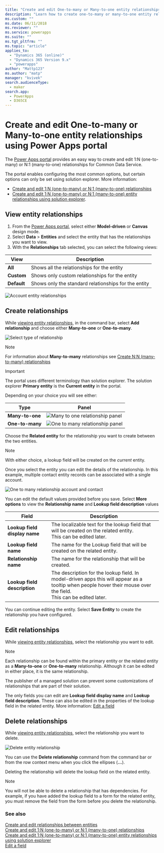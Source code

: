 ```yaml
---
title: "Create and edit One-to-many or Many-to-one entity relationships using Power Apps portal | MicrosoftDocs"
description: "Learn how to create one-to-many or many-to-one entity relationships using Power Apps portal"
ms.custom: ""
ms.date: 06/11/2018
ms.reviewer: ""
ms.service: powerapps
ms.suite: ""
ms.tgt_pltfrm: ""
ms.topic: "article"
applies_to: 
  - "Dynamics 365 (online)"
  - "Dynamics 365 Version 9.x"
  - "powerapps"
author: "Mattp123"
ms.author: "matp"
manager: "kvivek"
search.audienceType: 
  - maker
search.app: 
  - PowerApps
  - D365CE
---
```

# Create and edit One-to-many or Many-to-one entity relationships using Power Apps portal

The [Power Apps portal](https://make.powerapps.com/?utm_source=padocs&utm_medium=linkinadoc&utm_campaign=referralsfromdoc) provides an easy way to create and edit 1:N (one-to-many) or N:1 (many-to-one) relationships for  Common Data Service.

The portal enables configuring the most common options, but certain options can only be set using solution explorer. More information: 
- [Create and edit 1:N (one-to-many) or N:1 (many-to-one) relationships](create-edit-1n-relationships.md)
- [Create and edit 1:N (one-to-many) or N:1 (many-to-one) entity relationships using solution explorer](create-edit-1n-relationships-solution-explorer.md).

## View entity relationships

1. From the [Power Apps portal](https://make.powerapps.com/?utm_source=padocs&utm_medium=linkinadoc&utm_campaign=referralsfromdoc), select either **Model-driven** or **Canvas** design mode.
2. Select **Data** > **Entities** and select the entity that has the relationships you want to view.
3. With the **Relationships** tab selected, you can select the following views: 

 |View|Description|
 |--|--|
 |**All**| Shows all the relationships for the entity|
 |**Custom**|Shows only custom relationships for the entity|
 |**Default**|Shows only the standard relationships for the entity|
<!-- TODO: What is the actual difference between All and Default? -->

![Account entity relationships](media/view-account-relationships-portal.png)

## Create relationships

While [viewing entity relationships](#view-entity-relationships), in the command bar, select **Add relationship** and choose either **Many-to-one** or **One-to-many**.

![Select type of relationship](media/add-relationship-menu-portal.png)

> [!NOTE]
> For information about **Many-to-many** relationships see [Create N:N (many-to-many) relationships](create-edit-nn-relationships.md)

<!-- This may change going forward, but this is the way it is now. #2534972 -->
> [!Important]
> The portal uses different terminology than solution explorer. The solution explorer **Primary entity** is the **Current entity** in the portal.

Depending on your choice you will see either:

<!-- These are the correct screenshots from the UI as of 6/11/18 -->
|Type|Panel|
|--|--|
|**Many-to-one**|![Many to one relationship panel](media/many-to-one-relationship-panel.png)|
|**One-to-many**|![One to many relationship panel](media/one-to-many-relationship-panel.png)|

Choose the **Related entity** for the relationship you want to create between the two entities. 

> [!NOTE]
> With either choice, a lookup field will be created on the *current* entity.

Once you select the entity you can edit the details of the relationship. In this example, multiple contact entity records can be associated with a single account.

<!-- These are the correct screenshots from the UI as of 6/11/18 -->
![One to many relationship account and contact](media/One-to-many-account-contact.png)

You can edit the default values provided before you save. Select **More options** to view the **Relationship name** and **Lookup field description** values

|Field|Description|
|--|--|
|**Lookup field display name**|The localizable text for the lookup field that will be created on the related entity.<br />This can be edited later.|
|**Lookup field name**|The name for the Lookup field that will be created on the related entity.|
|**Relationship name**|The name for the relationship that will be created.|
|**Lookup field description**|The description for the lookup field. In model-driven apps this will appear as a tooltip when people hover their mouse over the field. <br />This can be edited later.|

You can continue editing the entity. Select **Save Entity** to create the relationship you have configured.

## Edit relationships

While [viewing entity relationships](#view-entity-relationships), select the relationship you want to edit.

> [!NOTE]
> Each relationship can be found within the primary entity or the related entity as a **Many-to-one** or **One-to-many** relationship. Although it can be edited in either place, it is the same relationship.
>
> The publisher of a managed solution can prevent some customizations of relationships that are part of their solution.

The only fields you can edit are **Lookup field display name** and **Lookup field description**. These can also be edited in the properties of the lookup field in the related entity. More information: [Edit a field](create-edit-field-portal.md#edit-a-field)

## Delete relationships

While [viewing entity relationships](#view-entity-relationships), select the relationship you want to delete.

![Delete entity relationship](media/delete-entity-relationship-portal.png)

You can use the **Delete relationship** command from the command bar or from the row context menu when you click the ellipses (**...**).

Deleting the relationship will delete the lookup field on the related entity.

> [!NOTE]
> You will not be able to delete a relationship that has dependencies. For example, if you have added the lookup field to a form for the related entity, you must remove the field from the form before you delete the relationship.

### See also

[Create and edit relationships between entities](create-edit-entity-relationships.md)<br />
[Create and edit 1:N (one-to-many) or N:1 (many-to-one) relationships](create-edit-1n-relationships.md)<br />
[Create and edit 1:N (one-to-many) or N:1 (many-to-one) entity relationships using solution explorer](create-edit-1n-relationships-solution-explorer.md)<br />
[Edit a field](create-edit-field-portal.md#edit-a-field)
